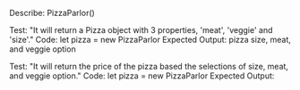 Describe: PizzaParlor()

Test: "It will return a Pizza object with 3 properties, 'meat', 'veggie' and 'size'."
Code: let pizza = new PizzaParlor
Expected Output: pizza size, meat, and veggie option

Test: "It will return the price of the pizza based the selections of size, meat, and veggie option."
Code:
let pizza = new PizzaParlor
Expected Output: 
